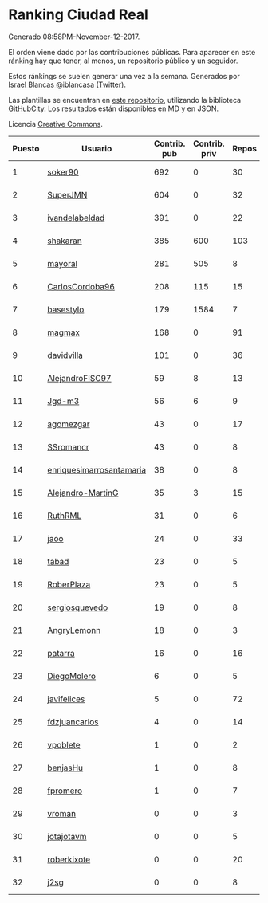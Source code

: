# Ranking Ciudad Real

Generado 08:58PM-November-12-2017.

El orden viene dado por las contribuciones públicas. Para aparecer en este ránking hay que tener, al menos, un repositorio público y un seguidor.

Estos ránkings se suelen generar una vez a la semana. Generados por [Israel Blancas @iblancasa](https://github.com/iblancasa/) [(Twitter)](https://twitter.com/iblancasa).

Las plantillas se encuentran en [este repositorio](https://github.com/iblancasa/GH-Spanish-Ranking), utilizando la biblioteca [GitHubCity](https://github.com/iblancasa/GitHubCity). Los resultados están disponibles en MD y en JSON.

Licencia [Creative Commons](https://creativecommons.org/licenses/by/4.0/).

| Puesto   |  Usuario  | Contrib. pub | Contrib. priv |Repos| Followers | Desde |  Avatar  |
|----------|-----------|--------------|---------------|-----|-----------|-------|----------|
|1|[soker90](https://github.com/soker90)|692|0|30|5|2014-08-03|![soker90](https://avatars0.githubusercontent.com/u/8345188)|
|2|[SuperJMN](https://github.com/SuperJMN)|604|0|32|32|2012-12-23|![SuperJMN](https://avatars0.githubusercontent.com/u/3109851)|
|3|[ivandelabeldad](https://github.com/ivandelabeldad)|391|0|22|4|2014-12-27|![ivandelabeldad](https://avatars3.githubusercontent.com/u/10326536)|
|4|[shakaran](https://github.com/shakaran)|385|600|103|25|2008-06-19|![shakaran](https://avatars0.githubusercontent.com/u/14254)|
|5|[mayoral](https://github.com/mayoral)|281|505|8|31|2008-04-06|![mayoral](https://avatars0.githubusercontent.com/u/5371)|
|6|[CarlosCordoba96](https://github.com/CarlosCordoba96)|208|115|15|14|2016-09-28|![CarlosCordoba96](https://avatars3.githubusercontent.com/u/22503199)|
|7|[basestylo](https://github.com/basestylo)|179|1584|7|8|2015-03-16|![basestylo](https://avatars1.githubusercontent.com/u/11503528)|
|8|[magmax](https://github.com/magmax)|168|0|91|38|2011-01-26|![magmax](https://avatars3.githubusercontent.com/u/584026)|
|9|[davidvilla](https://github.com/davidvilla)|101|0|36|13|2011-06-08|![davidvilla](https://avatars2.githubusercontent.com/u/838459)|
|10|[AlejandroFISC97](https://github.com/AlejandroFISC97)|59|8|13|3|2017-02-19|![AlejandroFISC97](https://avatars2.githubusercontent.com/u/25884198)|
|11|[Jgd-m3](https://github.com/Jgd-m3)|56|6|9|2|2017-03-21|![Jgd-m3](https://avatars3.githubusercontent.com/u/26570829)|
|12|[agomezgar](https://github.com/agomezgar)|43|0|17|13|2015-02-18|![agomezgar](https://avatars0.githubusercontent.com/u/11057399)|
|13|[SSromancr](https://github.com/SSromancr)|43|0|8|2|2017-02-27|![SSromancr](https://avatars1.githubusercontent.com/u/26056669)|
|14|[enriquesimarrosantamaria](https://github.com/enriquesimarrosantamaria)|38|0|8|3|2015-10-19|![enriquesimarrosantamaria](https://avatars0.githubusercontent.com/u/15198291)|
|15|[Alejandro-MartinG](https://github.com/Alejandro-MartinG)|35|3|15|3|2015-09-05|![Alejandro-MartinG](https://avatars2.githubusercontent.com/u/14140693)|
|16|[RuthRML](https://github.com/RuthRML)|31|0|6|7|2016-09-28|![RuthRML](https://avatars0.githubusercontent.com/u/22493098)|
|17|[jaoo](https://github.com/jaoo)|24|0|33|8|2011-03-25|![jaoo](https://avatars3.githubusercontent.com/u/690184)|
|18|[tabad](https://github.com/tabad)|23|0|5|4|2012-08-20|![tabad](https://avatars2.githubusercontent.com/u/2183103)|
|19|[RoberPlaza](https://github.com/RoberPlaza)|23|0|5|3|2016-12-07|![RoberPlaza](https://avatars3.githubusercontent.com/u/24433548)|
|20|[sergiosquevedo](https://github.com/sergiosquevedo)|19|0|8|14|2012-04-28|![sergiosquevedo](https://avatars3.githubusercontent.com/u/1688176)|
|21|[AngryLemonn](https://github.com/AngryLemonn)|18|0|3|8|2014-02-19|![AngryLemonn](https://avatars2.githubusercontent.com/u/6731364)|
|22|[patarra](https://github.com/patarra)|16|0|16|4|2012-09-04|![patarra](https://avatars1.githubusercontent.com/u/2276101)|
|23|[DiegoMolero](https://github.com/DiegoMolero)|6|0|5|2|2015-09-28|![DiegoMolero](https://avatars2.githubusercontent.com/u/14870400)|
|24|[javifelices](https://github.com/javifelices)|5|0|72|12|2013-02-24|![javifelices](https://avatars3.githubusercontent.com/u/3685015)|
|25|[fdzjuancarlos](https://github.com/fdzjuancarlos)|4|0|14|2|2013-09-27|![fdzjuancarlos](https://avatars3.githubusercontent.com/u/5560118)|
|26|[vpoblete](https://github.com/vpoblete)|1|0|2|2|2012-08-23|![vpoblete](https://avatars1.githubusercontent.com/u/2203544)|
|27|[benjasHu](https://github.com/benjasHu)|1|0|8|3|2014-09-28|![benjasHu](https://avatars2.githubusercontent.com/u/8950146)|
|28|[fpromero](https://github.com/fpromero)|1|0|7|2|2014-11-06|![fpromero](https://avatars3.githubusercontent.com/u/9592895)|
|29|[vroman](https://github.com/vroman)|0|0|3|9|2009-01-09|![vroman](https://avatars3.githubusercontent.com/u/45230)|
|30|[jotajotavm](https://github.com/jotajotavm)|0|0|5|50|2013-12-10|![jotajotavm](https://avatars3.githubusercontent.com/u/6154935)|
|31|[roberkixote](https://github.com/roberkixote)|0|0|20|4|2011-02-10|![roberkixote](https://avatars3.githubusercontent.com/u/610447)|
|32|[j2sg](https://github.com/j2sg)|0|0|8|2|2011-03-18|![j2sg](https://avatars3.githubusercontent.com/u/677220)|
